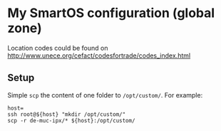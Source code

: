 # My SmartOS configuration (global zone)

Location codes could be found on
http://www.unece.org/cefact/codesfortrade/codes_index.html

## Setup

Simple `scp` the content of one folder to `/opt/custom/`. For example:

    host=
    ssh root@${host} "mkdir /opt/custom/"
    scp -r de-muc-ipx/* ${host}:/opt/custom/
